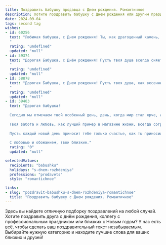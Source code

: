 ```yaml
---
title: Поздравить бабушку продавца c Днем рождения. Романтичное
description: Хотите поздравить бабушку c Днем рождения или другим праздником? Наш ИИ создаст незабываемое поздравление, а вы обязательно выделитесь среди других.  
date: 2024-09-04
tags: second tag
wishes:
- id: 60256
  text: "Любимая бабушка, с Днем рождения! Ты, как драгоценный камень, излучаешь тепло и доброту, и твои руки, которые столько лет умело создавали уют и комфорт для всех нас, всегда остаются символом заботы и любви. Желаю тебе бесконечного счастья, крепкого здоровья и самых светлых моментов жизни!
  "
  rating: "undefined"
  updated: "null"
- id: 59374
  text: "Дорогая Бабушка, с Днём рождения! Пусть твоя душа всегда сияет, как витрина уютного магазинчика, полная чудес и радости. Ты - настоящий волшебник, способный сотворить из обычного дня праздник, а из простых вещей - шедевры. Спасибо за твою бесконечную любовь и доброту. Будь счастлива, здорова и окружена любовью!
  "
  rating: "undefined"
  updated: "null"
- id: 58878
  text: "Дорогая Бабушка, с Днем рождения! Пусть твоя душа, как весенний ручей, всегда будет светлой и чистой, а твоя улыбка, подобно солнечному лучу, согревает сердца всех, кто тебя знает. Спасибо за твою доброту, мудрость и бесконечную любовь. Ты - настоящая королева продаж, мастер своего дела, и твоя харизма покоряет всех покупателей. Желаю тебе крепкого здоровья, безграничного счастья и исполнения всех желаний!
  "
  rating: "undefined"
  updated: "null"
- id: 39403
  text: "Дорогая бабушка!
  
  Сегодня мы отмечаем твой особенный день, день, когда мир стал ярче, а жизнь наполнилась теплом и светом благодаря тебе. Ты — самая удивительная продавец, умеющая находить не только лучшие товары, но и радость в каждом мгновении.
  
  Твоя забота и любовь, как лучший пример в магазине жизни, всегда согревают наши сердца. Ты — жизненная мудрость, надежная опора и наш самый верный друг.
  
  Пусть каждый новый день приносит тебе только счастье, как ты приносишь радость всем вокруг. Желаю здоровья, вдохновения и исполнения самых заветных желаний!
  
  С любовью и обожанием, твои близкие."
  rating: "0"
  updated: "null"

selectedValues:
  recipients: "babushku"
  holidays: "s-dnem-rozhdeniya"
  professions: "prodavets"
  style: "romantichnoe"

links:
- slug: "pozdravit-babushku-s-dnem-rozhdeniya-romantichnoe"
  title: "Поздравить бабушку c Днем рождения. Романтичное"
---
```


Здесь вы найдете отличную подборку поздравлений на любой случай. 
Хотите поздравить друга с днём рождения, коллегу с профессиональным праздником или близких с Новым годом? У нас есть всё, чтобы сделать ваш поздравительный текст незабываемым. Выбирайте нужную категорию и находите лучшие слова для ваших близких и друзей!
